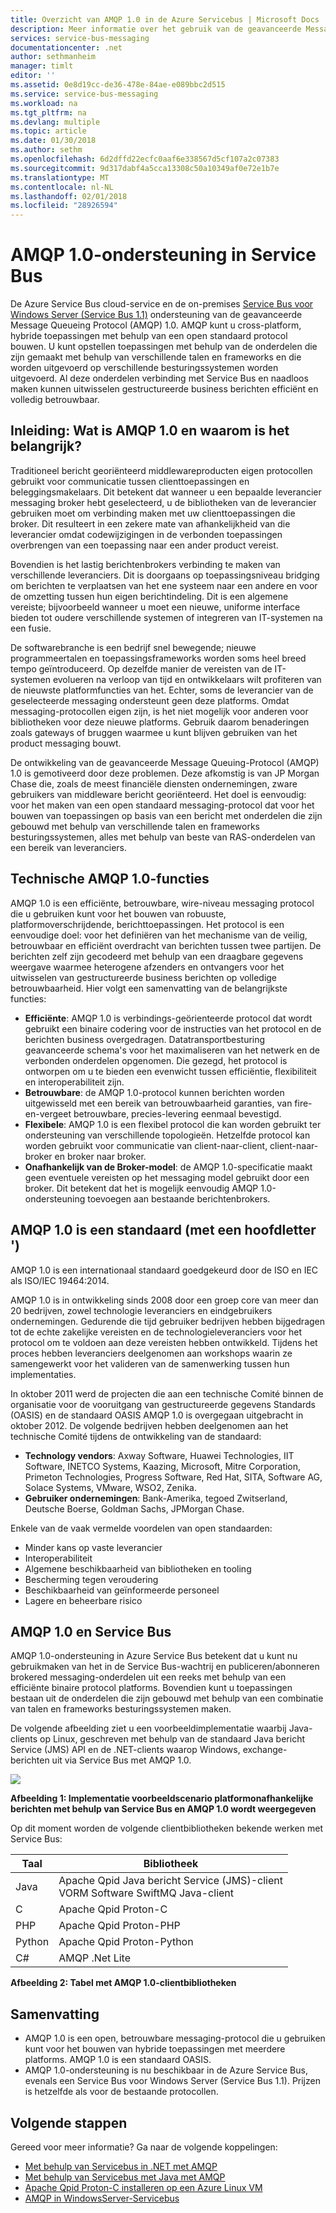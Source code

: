 ```yaml
---
title: Overzicht van AMQP 1.0 in de Azure Servicebus | Microsoft Docs
description: Meer informatie over het gebruik van de geavanceerde Message Queuing-Protocol (AMQP) 1.0 in Azure.
services: service-bus-messaging
documentationcenter: .net
author: sethmanheim
manager: timlt
editor: ''
ms.assetid: 0e8d19cc-de36-478e-84ae-e089bbc2d515
ms.service: service-bus-messaging
ms.workload: na
ms.tgt_pltfrm: na
ms.devlang: multiple
ms.topic: article
ms.date: 01/30/2018
ms.author: sethm
ms.openlocfilehash: 6d2dffd22ecfc0aaf6e338567d5cf107a2c07383
ms.sourcegitcommit: 9d317dabf4a5cca13308c50a10349af0e72e1b7e
ms.translationtype: MT
ms.contentlocale: nl-NL
ms.lasthandoff: 02/01/2018
ms.locfileid: "28926594"
---
```

# <a name="amqp-10-support-in-service-bus"></a>AMQP 1.0-ondersteuning in Service Bus
De Azure Service Bus cloud-service en de on-premises [Service Bus voor Windows Server (Service Bus 1.1)](https://msdn.microsoft.com/library/dn282144.aspx) ondersteuning van de geavanceerde Message Queueing Protocol (AMQP) 1.0. AMQP kunt u cross-platform, hybride toepassingen met behulp van een open standaard protocol bouwen. U kunt opstellen toepassingen met behulp van de onderdelen die zijn gemaakt met behulp van verschillende talen en frameworks en die worden uitgevoerd op verschillende besturingssystemen worden uitgevoerd. Al deze onderdelen verbinding met Service Bus en naadloos maken kunnen uitwisselen gestructureerde business berichten efficiënt en volledig betrouwbaar.

## <a name="introduction-what-is-amqp-10-and-why-is-it-important"></a>Inleiding: Wat is AMQP 1.0 en waarom is het belangrijk?
Traditioneel bericht georiënteerd middlewareproducten eigen protocollen gebruikt voor communicatie tussen clienttoepassingen en beleggingsmakelaars. Dit betekent dat wanneer u een bepaalde leverancier messaging broker hebt geselecteerd, u de bibliotheken van de leverancier gebruiken moet om verbinding maken met uw clienttoepassingen die broker. Dit resulteert in een zekere mate van afhankelijkheid van die leverancier omdat codewijzigingen in de verbonden toepassingen overbrengen van een toepassing naar een ander product vereist. 

Bovendien is het lastig berichtenbrokers verbinding te maken van verschillende leveranciers. Dit is doorgaans op toepassingsniveau bridging om berichten te verplaatsen van het ene systeem naar een andere en voor de omzetting tussen hun eigen berichtindeling. Dit is een algemene vereiste; bijvoorbeeld wanneer u moet een nieuwe, uniforme interface bieden tot oudere verschillende systemen of integreren van IT-systemen na een fusie.

De softwarebranche is een bedrijf snel bewegende; nieuwe programmeertalen en toepassingsframeworks worden soms heel breed tempo geïntroduceerd. Op dezelfde manier de vereisten van de IT-systemen evolueren na verloop van tijd en ontwikkelaars wilt profiteren van de nieuwste platformfuncties van het. Echter, soms de leverancier van de geselecteerde messaging ondersteunt geen deze platforms. Omdat messaging-protocollen eigen zijn, is het niet mogelijk voor anderen voor bibliotheken voor deze nieuwe platforms. Gebruik daarom benaderingen zoals gateways of bruggen waarmee u kunt blijven gebruiken van het product messaging bouwt.

De ontwikkeling van de geavanceerde Message Queuing-Protocol (AMQP) 1.0 is gemotiveerd door deze problemen. Deze afkomstig is van JP Morgan Chase die, zoals de meest financiële diensten ondernemingen, zware gebruikers van middleware bericht georiënteerd. Het doel is eenvoudig: voor het maken van een open standaard messaging-protocol dat voor het bouwen van toepassingen op basis van een bericht met onderdelen die zijn gebouwd met behulp van verschillende talen en frameworks besturingssystemen, alles met behulp van beste van RAS-onderdelen van een bereik van leveranciers.

## <a name="amqp-10-technical-features"></a>Technische AMQP 1.0-functies
AMQP 1.0 is een efficiënte, betrouwbare, wire-niveau messaging protocol die u gebruiken kunt voor het bouwen van robuuste, platformoverschrijdende, berichttoepassingen. Het protocol is een eenvoudige doel: voor het definiëren van het mechanisme van de veilig, betrouwbaar en efficiënt overdracht van berichten tussen twee partijen. De berichten zelf zijn gecodeerd met behulp van een draagbare gegevens weergave waarmee heterogene afzenders en ontvangers voor het uitwisselen van gestructureerde business berichten op volledige betrouwbaarheid. Hier volgt een samenvatting van de belangrijkste functies:

* **Efficiënte**: AMQP 1.0 is verbindings-geörienteerde protocol dat wordt gebruikt een binaire codering voor de instructies van het protocol en de berichten business overgedragen. Datatransportbesturing geavanceerde schema's voor het maximaliseren van het netwerk en de verbonden onderdelen opgenomen. Die gezegd, het protocol is ontworpen om u te bieden een evenwicht tussen efficiëntie, flexibiliteit en interoperabiliteit zijn.
* **Betrouwbare**: de AMQP 1.0-protocol kunnen berichten worden uitgewisseld met een bereik van betrouwbaarheid garanties, van fire-en-vergeet betrouwbare, precies-levering eenmaal bevestigd.
* **Flexibele**: AMQP 1.0 is een flexibel protocol die kan worden gebruikt ter ondersteuning van verschillende topologieën. Hetzelfde protocol kan worden gebruikt voor communicatie van client-naar-client, client-naar-broker en broker naar broker.
* **Onafhankelijk van de Broker-model**: de AMQP 1.0-specificatie maakt geen eventuele vereisten op het messaging model gebruikt door een broker. Dit betekent dat het is mogelijk eenvoudig AMQP 1.0-ondersteuning toevoegen aan bestaande berichtenbrokers.

## <a name="amqp-10-is-a-standard-with-a-capital-s"></a>AMQP 1.0 is een standaard (met een hoofdletter ')
AMQP 1.0 is een internationaal standaard goedgekeurd door de ISO en IEC als ISO/IEC 19464:2014.

AMQP 1.0 is in ontwikkeling sinds 2008 door een groep core van meer dan 20 bedrijven, zowel technologie leveranciers en eindgebruikers ondernemingen. Gedurende die tijd gebruiker bedrijven hebben bijgedragen tot de echte zakelijke vereisten en de technologieleveranciers voor het protocol om te voldoen aan deze vereisten hebben ontwikkeld. Tijdens het proces hebben leveranciers deelgenomen aan workshops waarin ze samengewerkt voor het valideren van de samenwerking tussen hun implementaties.

In oktober 2011 werd de projecten die aan een technische Comité binnen de organisatie voor de vooruitgang van gestructureerde gegevens Standards (OASIS) en de standaard OASIS AMQP 1.0 is overgegaan uitgebracht in oktober 2012. De volgende bedrijven hebben deelgenomen aan het technische Comité tijdens de ontwikkeling van de standaard:

* **Technology vendors**: Axway Software, Huawei Technologies, IIT Software, INETCO Systems, Kaazing, Microsoft, Mitre Corporation, Primeton Technologies, Progress Software, Red Hat, SITA, Software AG, Solace Systems, VMware, WSO2, Zenika.
* **Gebruiker ondernemingen**: Bank-Amerika, tegoed Zwitserland, Deutsche Boerse, Goldman Sachs, JPMorgan Chase.

Enkele van de vaak vermelde voordelen van open standaarden:

* Minder kans op vaste leverancier
* Interoperabiliteit
* Algemene beschikbaarheid van bibliotheken en tooling
* Bescherming tegen veroudering
* Beschikbaarheid van geïnformeerde personeel
* Lagere en beheerbare risico

## <a name="amqp-10-and-service-bus"></a>AMQP 1.0 en Service Bus
AMQP 1.0-ondersteuning in Azure Service Bus betekent dat u kunt nu gebruikmaken van het in de Service Bus-wachtrij en publiceren/abonneren brokered messaging-onderdelen uit een reeks met behulp van een efficiënte binaire protocol platforms. Bovendien kunt u toepassingen bestaan uit de onderdelen die zijn gebouwd met behulp van een combinatie van talen en frameworks besturingssystemen maken.

De volgende afbeelding ziet u een voorbeeldimplementatie waarbij Java-clients op Linux, geschreven met behulp van de standaard Java bericht Service (JMS) API en de .NET-clients waarop Windows, exchange-berichten uit via Service Bus met AMQP 1.0.

![][0]

**Afbeelding 1: Implementatie voorbeeldscenario platformonafhankelijke berichten met behulp van Service Bus en AMQP 1.0 wordt weergegeven**

Op dit moment worden de volgende clientbibliotheken bekende werken met Service Bus:

| Taal | Bibliotheek |
| --- | --- |
| Java |Apache Qpid Java bericht Service (JMS)-client<br/>VORM Software SwiftMQ Java-client |
| C |Apache Qpid Proton-C |
| PHP |Apache Qpid Proton-PHP |
| Python |Apache Qpid Proton-Python |
| C# |AMQP .Net Lite |

**Afbeelding 2: Tabel met AMQP 1.0-clientbibliotheken**

## <a name="summary"></a>Samenvatting
* AMQP 1.0 is een open, betrouwbare messaging-protocol die u gebruiken kunt voor het bouwen van hybride toepassingen met meerdere platforms. AMQP 1.0 is een standaard OASIS.
* AMQP 1.0-ondersteuning is nu beschikbaar in de Azure Service Bus, evenals een Service Bus voor Windows Server (Service Bus 1.1). Prijzen is hetzelfde als voor de bestaande protocollen.

## <a name="next-steps"></a>Volgende stappen
Gereed voor meer informatie? Ga naar de volgende koppelingen:

* [Met behulp van Servicebus in .NET met AMQP]
* [Met behulp van Servicebus met Java met AMQP]
* [Apache Qpid Proton-C installeren op een Azure Linux VM]
* [AMQP in WindowsServer-Servicebus]

[0]: ./media/service-bus-amqp-overview/service-bus-amqp-1.png
[Met behulp van Servicebus in .NET met AMQP]: service-bus-amqp-dotnet.md
[Met behulp van Servicebus met Java met AMQP]: service-bus-amqp-java.md
[Apache Qpid Proton-C installeren op een Azure Linux VM]: service-bus-amqp-apache.md
[AMQP in WindowsServer-Servicebus]: https://msdn.microsoft.com/library/dn574799.aspx
